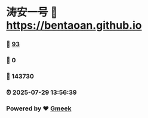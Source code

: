 # 涛安一号 :link: https://bentaoan.github.io 
### :page_facing_up: [93](https://bentaoan.github.io/tag.html) 
### :speech_balloon: 0 
### :hibiscus: 143730 
### :alarm_clock: 2025-07-29 13:56:39 
### Powered by :heart: [Gmeek](https://github.com/Meekdai/Gmeek)

